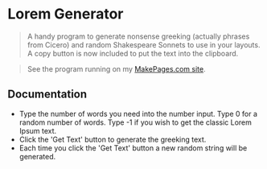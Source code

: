 # Lorem Generator
> A handy program to generate nonsense greeking (actually phrases from Cicero) and random Shakespeare Sonnets to use in your layouts. A copy button is now included to put the text into the clipboard.

> See the program running on my <a href="https://makepages.com/lorem/" target="_blank" title="lorem generator">MakePages.com site</a>.

## Documentation

- Type the number of words you need into the number input. Type 0 for a random number of words. Type -1 if you wish to get the classic Lorem Ipsum text.
- Click the 'Get Text' button to generate the greeking text.
- Each time you click the 'Get Text' button a new random string will be generated.
